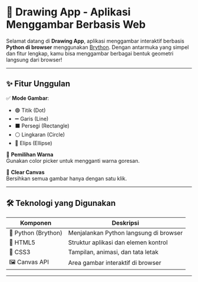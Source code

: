 # 🎨 Drawing App - Aplikasi Menggambar Berbasis Web

Selamat datang di **Drawing App**, aplikasi menggambar interaktif berbasis **Python di browser** menggunakan [Brython](https://brython.info). Dengan antarmuka yang simpel dan fitur lengkap, kamu bisa menggambar berbagai bentuk geometri langsung dari browser!

---

## ✨ Fitur Unggulan

✅ **Mode Gambar**:
- 🟢 Titik (Dot)
- ➖ Garis (Line)
- ⬛ Persegi (Rectangle)
- ⚪ Lingkaran (Circle)
- 🥚 Elips (Ellipse)

🎨 **Pemilihan Warna**  
Gunakan color picker untuk mengganti warna goresan.

🧹 **Clear Canvas**  
Bersihkan semua gambar hanya dengan satu klik.

---

## 🛠️ Teknologi yang Digunakan

| Komponen | Deskripsi |
|---------|-----------|
| 🐍 Python (Brython) | Menjalankan Python langsung di browser |
| 📄 HTML5 | Struktur aplikasi dan elemen kontrol |
| 🎨 CSS3 | Tampilan, animasi, dan tata letak |
| 🖼️ Canvas API | Area gambar interaktif di browser |

-----------------------------------------------------------------
